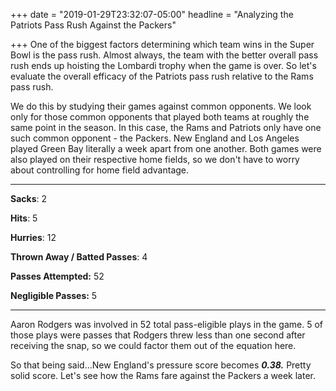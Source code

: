 +++
date = "2019-01-29T23:32:07-05:00"
headline = "Analyzing the Patriots Pass Rush Against the Packers"

+++
One of the biggest factors determining which team wins in the Super Bowl is the pass rush. Almost always, the team with the better overall pass rush ends up hoisting the Lombardi trophy when the game is over. So let's evaluate the overall efficacy of the Patriots pass rush relative to the Rams pass rush.

We do this by studying their games against common opponents. We look only for those common opponents that played both teams at roughly the same point in the season. In this case, the Rams and Patriots only have one such common opponent - the Packers. New England and Los Angeles played Green Bay literally a week apart from one another. Both games were also played on their respective home fields, so we don't have to worry about controlling for home field advantage.

***

**Sacks**: 2

**Hits**: 5

**Hurries**: 12

**Thrown Away / Batted Passes**: 4

**Passes Attempted:** 52

**Negligible Passes:** 5

***

Aaron Rodgers was involved in 52 total pass-eligible plays in the game. 5 of those plays were passes that Rodgers threw less than one second after receiving the snap, so we could factor them out of the equation here.

So that being said...New England's pressure score becomes **_0.38._** Pretty solid score. Let's see how the Rams fare against the Packers a week later.  